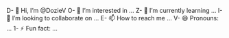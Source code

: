 D- 👋 Hi, I’m @DozieV
O- 👀 I’m interested in ...
Z- 🌱 I’m currently learning ...
I- 💞️ I’m looking to collaborate on ...
E- 📫 How to reach me ...
V- 😄 Pronouns: ...
1- ⚡ Fun fact: ...

<!---
DozieV/DozieV is a ✨ special ✨ repository because its `README.md` (this file) appears on your GitHub profile.
You can click the Preview link to take a look at your changes.
--->
